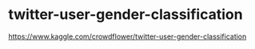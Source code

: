 # twitter-user-gender-classification
https://www.kaggle.com/crowdflower/twitter-user-gender-classification
